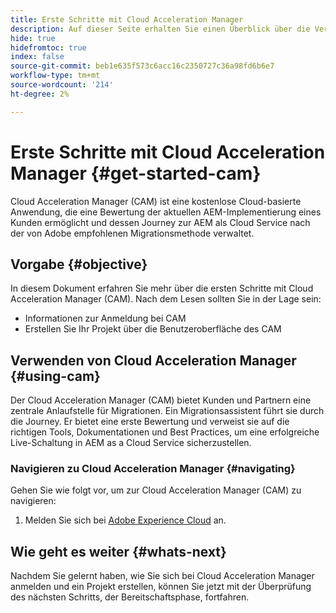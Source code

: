 ```yaml
---
title: Erste Schritte mit Cloud Acceleration Manager
description: Auf dieser Seite erhalten Sie einen Überblick über die Verwendung und die ersten Schritte mit Cloud Acceleration Manager.
hide: true
hidefromtoc: true
index: false
source-git-commit: beb1e635f573c6acc16c2350727c36a98fd6b6e7
workflow-type: tm+mt
source-wordcount: '214'
ht-degree: 2%

---
```



# Erste Schritte mit Cloud Acceleration Manager {#get-started-cam}

Cloud Acceleration Manager (CAM) ist eine kostenlose Cloud-basierte Anwendung, die eine Bewertung der aktuellen AEM-Implementierung eines Kunden ermöglicht und dessen Journey zur AEM als Cloud Service nach der von Adobe empfohlenen Migrationsmethode verwaltet.

## Vorgabe {#objective}

In diesem Dokument erfahren Sie mehr über die ersten Schritte mit Cloud Acceleration Manager (CAM). Nach dem Lesen sollten Sie in der Lage sein:

* Informationen zur Anmeldung bei CAM
* Erstellen Sie Ihr Projekt über die Benutzeroberfläche des CAM

## Verwenden von Cloud Acceleration Manager {#using-cam}

Der Cloud Acceleration Manager (CAM) bietet Kunden und Partnern eine zentrale Anlaufstelle für Migrationen. Ein Migrationsassistent führt sie durch die Journey. Er bietet eine erste Bewertung und verweist sie auf die richtigen Tools, Dokumentationen und Best Practices, um eine erfolgreiche Live-Schaltung in AEM as a Cloud Service sicherzustellen.

### Navigieren zu Cloud Acceleration Manager {#navigating}


Gehen Sie wie folgt vor, um zur Cloud Acceleration Manager (CAM) zu navigieren:

1. Melden Sie sich bei [Adobe Experience Cloud](https://experience.adobe.com) an.



## Wie geht es weiter {#whats-next}

Nachdem Sie gelernt haben, wie Sie sich bei Cloud Acceleration Manager anmelden und ein Projekt erstellen, können Sie jetzt mit der Überprüfung des nächsten Schritts, der Bereitschaftsphase, fortfahren.
